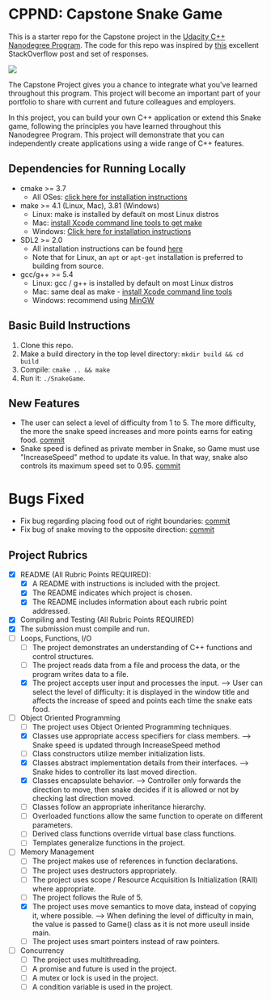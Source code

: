 # CPPND: Capstone Snake Game

This is a starter repo for the Capstone project in the [Udacity C++ Nanodegree Program](https://www.udacity.com/course/c-plus-plus-nanodegree--nd213). The code for this repo was inspired by [this](https://codereview.stackexchange.com/questions/212296/snake-game-in-c-with-sdl) excellent StackOverflow post and set of responses.

<img src="snake_game.gif"/>

The Capstone Project gives you a chance to integrate what you've learned throughout this program. This project will become an important part of your portfolio to share with current and future colleagues and employers.

In this project, you can build your own C++ application or extend this Snake game, following the principles you have learned throughout this Nanodegree Program. This project will demonstrate that you can independently create applications using a wide range of C++ features.

## Dependencies for Running Locally
* cmake >= 3.7
  * All OSes: [click here for installation instructions](https://cmake.org/install/)
* make >= 4.1 (Linux, Mac), 3.81 (Windows)
  * Linux: make is installed by default on most Linux distros
  * Mac: [install Xcode command line tools to get make](https://developer.apple.com/xcode/features/)
  * Windows: [Click here for installation instructions](http://gnuwin32.sourceforge.net/packages/make.htm)
* SDL2 >= 2.0
  * All installation instructions can be found [here](https://wiki.libsdl.org/Installation)
  * Note that for Linux, an `apt` or `apt-get` installation is preferred to building from source.
* gcc/g++ >= 5.4
  * Linux: gcc / g++ is installed by default on most Linux distros
  * Mac: same deal as make - [install Xcode command line tools](https://developer.apple.com/xcode/features/)
  * Windows: recommend using [MinGW](http://www.mingw.org/)

## Basic Build Instructions

1. Clone this repo.
2. Make a build directory in the top level directory: `mkdir build && cd build`
3. Compile: `cmake .. && make`
4. Run it: `./SnakeGame`.

## New Features
* The user can select a level of difficulty from 1 to 5. The more difficulty, the more the snake speed increases and more points earns for eating food. [commit](https://github.com/lucaspastorduran/CppND-Capstone-Snake-Game/commit/efe02bd2192f236c80508c13fdfb1db822c95ba0)
* Snake speed is defined as private member in Snake, so Game must use "IncreaseSpeed" method to update its value. In that way, snake also controls its maximum speed set to 0.95. [commit](https://github.com/lucaspastorduran/CppND-Capstone-Snake-Game/commit/8a368253ebade78f06bd8a87ebbda8d94a67795e)

# Bugs Fixed
* Fix bug regarding placing food out of right boundaries: [commit](https://github.com/lucaspastorduran/CppND-Capstone-Snake-Game/commit/db211626a0bc68c7a0367db8740d7eb3fec5f72b)
* Fix bug of snake moving to the opposite direction: [commit](https://github.com/lucaspastorduran/CppND-Capstone-Snake-Game/commit/e859197f67da484c8a1b6c07ff63e512765b2393)

## Project Rubrics
* [x] README (All Rubric Points REQUIRED):
  * [x] A README with instructions is included with the project.
  * [x] The README indicates which project is chosen.
  * [x] The README includes information about each rubric point addressed.
* [x] Compiling and Testing (All Rubric Points REQUIRED)
* [x] The submission must compile and run.
* [ ] Loops, Functions, I/O
  * [ ] The project demonstrates an understanding of C++ functions and control structures.
  * [ ] The project reads data from a file and process the data, or the program writes data to a file.
  * [x] The project accepts user input and processes the input. --> User can select the level of difficulty: it is displayed in the window title and affects the increase of speed and points each time the snake eats food.
* [ ] Object Oriented Programming
  * [ ] The project uses Object Oriented Programming techniques.
  * [x] Classes use appropriate access specifiers for class members. --> Snake speed is updated through IncreaseSpeed method
  * [ ] Class constructors utilize member initialization lists.
  * [x] Classes abstract implementation details from their interfaces. --> Snake hides to controller its last moved direction.
  * [x] Classes encapsulate behavior. --> Controller only forwards the direction to move, then snake decides if it is allowed or not by checking last direction moved.
  * [ ] Classes follow an appropriate inheritance hierarchy.
  * [ ] Overloaded functions allow the same function to operate on different parameters.
  * [ ] Derived class functions override virtual base class functions.
  * [ ] Templates generalize functions in the project.
* [ ] Memory Management
  * [ ] The project makes use of references in function declarations.
  * [ ] The project uses destructors appropriately.
  * [ ] The project uses scope / Resource Acquisition Is Initialization (RAII) where appropriate.
  * [ ] The project follows the Rule of 5.
  * [x] The project uses move semantics to move data, instead of copying it, where possible. --> When defining the level of difficulty in main, the value is passed to Game() class as it is not more useull inside main.
  * [ ] The project uses smart pointers instead of raw pointers.
* [ ] Concurrency
  * [ ] The project uses multithreading.
  * [ ] A promise and future is used in the project.
  * [ ] A mutex or lock is used in the project.
  * [ ] A condition variable is used in the project.
